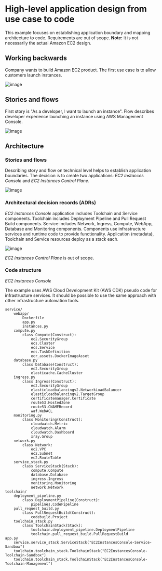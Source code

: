 # High-level application design from use case to code

This example focuses on establishing application boundary and mapping architecture to code. Requirements are out of scope. **Note:** It is not necessarily the actual Amazon EC2 design.

## Working backwards

Company wants to build Amazon EC2 product. The first use case is to allow customers launch instances.

![image](https://github.com/alexpulver/adf/assets/4362270/4513c22e-485b-45a3-be72-7d166d2cd275)

## Stories and flows

First story is "As a developer, I want to launch an instance". Flow describes developer experience launching an instance using AWS Management Console.

![image](https://github.com/alexpulver/adf/assets/4362270/e39e7d4c-aea3-4130-b1b8-60da4187745c)

## Architecture

### Stories and flows

Describing story and flow on technical level helps to establish application boundaries. The decision is to create two applications: _EC2 Instances Console_ and _EC2 Instances Control Plane_.

![image](https://github.com/alexpulver/adf/assets/4362270/2108fb96-a317-4498-8db5-8ba7005fc17a)

### Architectural decision records (ADRs)

_EC2 Instances Console_ application includes Toolchain and Service components. Toolchain includes Deployment Pipeline and Pull Request Build components. Service includes Network, Ingress, Compute, WebApp, Database and Monitoring components. Components use infrastructure services and runtime code to provide functionality. Application (metadata), Toolchain and Service resources deploy as a stack each.

![image](https://github.com/alexpulver/adf/assets/4362270/faa17dc2-ed88-4e8d-b721-b6f421593a11)

_EC2 Instances Control Plane_ is out of scope.

### Code structure

_EC2 Instances Console_

The example uses AWS Cloud Development Kit (AWS CDK) pseudo code for infrastructure services. It should be possible to use the same approach with other infrastructure automation tools.

```
service/
    webapp/
        Dockerfile
        app.py
        instances.py
    compute.py
        class Compute(Construct):
            ec2.SecurityGroup
            ecs.Cluster
            ecs.Service
            ecs.TaskDefinition
            ecr_assets.DockerImageAsset
    database.py
        class Database(Construct):
            ec2.SecurityGroup
            elasticache.CacheCluster
    ingress.py
        class Ingress(Construct):
            ec2.SecurityGroup
            elasticloadbalancingv2.NetworkLoadBalancer
            elasticloadbalancingv2.TargetGroup
            certificatemanager.Certificate
            route53.HostedZone
            route53.CNAMERecord
            waf.WebACL
    monitoring.py
        class Monitoring(Construct):
            cloudwatch.Metric
            cloudwatch.Alarm
            cloudwatch.Dashboard
            xray.Group
    network.py
        class Network:
            ec2.VPC
            ec2.Subnet
            ec2.RouteTable
    service_stack.py
        class ServiceStack(Stack):
            compute.Compute
            database.Database
            ingress.Ingress
            monitoring.Monitoring
            network.Network
toolchain/
    deployment_pipeline.py
        class DeploymentPipeline(Construct):
            pipelines.CodePipeline
    pull_request_build.py
        class PullRequestBuild(Construct):
            codebuild.Project
    toolchain_stack.py
        class ToolchainStack(Stack):
            toolchain.deployment_pipeline.DeploymentPipeline
            toolchain.pull_request_build.PullRequestBuild
app.py
    service.service_stack.ServiceStack("EC2InstancesConsole-Service-Sandbox")
    toolchain.toolchain_stack.ToolchainStack("EC2InstancesConsole-Toolchain-Sandbox")
    toolchain.toolchain_stack.ToolchainStack("EC2InstancesConsole-Toolchain-Management")
```